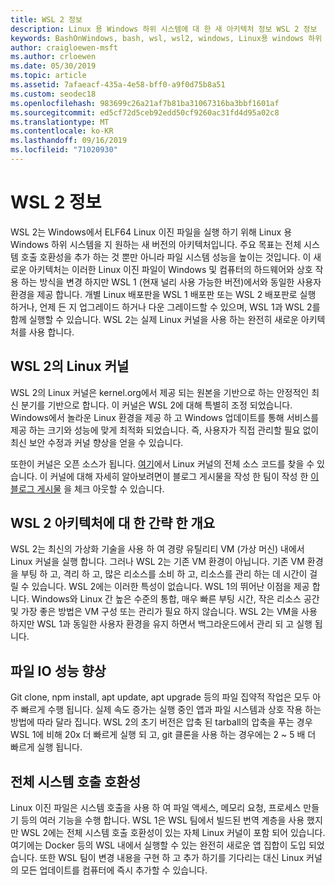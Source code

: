 ```yaml
---
title: WSL 2 정보
description: Linux 용 Windows 하위 시스템에 대 한 새 아키텍처 정보 WSL 2 정보
keywords: BashOnWindows, bash, wsl, wsl2, windows, Linux용 windows 하위 시스템, windowssubsystem, ubuntu, debian, suse, windows 10, 설치
author: craigloewen-msft
ms.author: crloewen
ms.date: 05/30/2019
ms.topic: article
ms.assetid: 7afaeacf-435a-4e58-bff0-a9f0d75b8a51
ms.custom: seodec18
ms.openlocfilehash: 983699c26a21af7b81ba31067316ba3bbf1601af
ms.sourcegitcommit: ed5cf72d5ceb92edd50cf9260ac31fd4d95a02c8
ms.translationtype: MT
ms.contentlocale: ko-KR
ms.lasthandoff: 09/16/2019
ms.locfileid: "71020930"
---
```

# <a name="about-wsl-2"></a>WSL 2 정보

WSL 2는 Windows에서 ELF64 Linux 이진 파일을 실행 하기 위해 Linux 용 Windows 하위 시스템을 지 원하는 새 버전의 아키텍처입니다. 주요 목표는 전체 시스템 호출 호환성을 추가 하는 것 뿐만 아니라 파일 시스템 성능을 높이는 것입니다. 이 새로운 아키텍처는 이러한 Linux 이진 파일이 Windows 및 컴퓨터의 하드웨어와 상호 작용 하는 방식을 변경 하지만 WSL 1 (현재 널리 사용 가능한 버전)에서와 동일한 사용자 환경을 제공 합니다. 개별 Linux 배포판을 WSL 1 배포판 또는 WSL 2 배포판로 실행 하거나, 언제 든 지 업그레이드 하거나 다운 그레이드할 수 있으며, WSL 1과 WSL 2를 함께 실행할 수 있습니다. WSL 2는 실제 Linux 커널을 사용 하는 완전히 새로운 아키텍처를 사용 합니다.

## <a name="linux-kernel-in-wsl-2"></a>WSL 2의 Linux 커널

WSL 2의 Linux 커널은 kernel.org에서 제공 되는 원본을 기반으로 하는 안정적인 최신 분기를 기반으로 합니다. 이 커널은 WSL 2에 대해 특별히 조정 되었습니다. Windows에서 놀라운 Linux 환경을 제공 하 고 Windows 업데이트를 통해 서비스를 제공 하는 크기와 성능에 맞게 최적화 되었습니다. 즉, 사용자가 직접 관리할 필요 없이 최신 보안 수정과 커널 향상을 얻을 수 있습니다.

또한이 커널은 오픈 소스가 됩니다. [여기](https://github.com/microsoft/WSL2-Linux-Kernel)에서 Linux 커널의 전체 소스 코드를 찾을 수 있습니다. 이 커널에 대해 자세히 알아보려면이 블로그 게시물을 작성 한 팀이 작성 한 [이 블로그 게시물](https://devblogs.microsoft.com/commandline/shipping-a-linux-kernel-with-windows/) 을 체크 아웃할 수 있습니다.

## <a name="brief-overview-of-the-wsl-2-architecture"></a>WSL 2 아키텍처에 대 한 간략 한 개요

WSL 2는 최신의 가상화 기술을 사용 하 여 경량 유틸리티 VM (가상 머신) 내에서 Linux 커널을 실행 합니다. 그러나 WSL 2는 기존 VM 환경이 아닙니다. 기존 VM 환경을 부팅 하 고, 격리 하 고, 많은 리소스를 소비 하 고, 리소스를 관리 하는 데 시간이 걸릴 수 있습니다. WSL 2에는 이러한 특성이 없습니다. WSL 1의 뛰어난 이점을 제공 합니다. Windows와 Linux 간 높은 수준의 통합, 매우 빠른 부팅 시간, 작은 리소스 공간 및 가장 좋은 방법은 VM 구성 또는 관리가 필요 하지 않습니다. WSL 2는 VM을 사용 하지만 WSL 1과 동일한 사용자 환경을 유지 하면서 백그라운드에서 관리 되 고 실행 됩니다.

## <a name="increased-file-io-performance"></a>파일 IO 성능 향상

Git clone, npm install, apt update, apt upgrade 등의 파일 집약적 작업은 모두 아주 빠르게 수행 됩니다. 실제 속도 증가는 실행 중인 앱과 파일 시스템과 상호 작용 하는 방법에 따라 달라 집니다. WSL 2의 초기 버전은 압축 된 tarball의 압축을 푸는 경우 WSL 1에 비해 20x 더 빠르게 실행 되 고, git 클론을 사용 하는 경우에는 2 ~ 5 배 더 빠르게 실행 됩니다.

## <a name="full-system-call-compatibility"></a>전체 시스템 호출 호환성

Linux 이진 파일은 시스템 호출을 사용 하 여 파일 액세스, 메모리 요청, 프로세스 만들기 등의 여러 기능을 수행 합니다. WSL 1은 WSL 팀에서 빌드된 번역 계층을 사용 했지만 WSL 2에는 전체 시스템 호출 호환성이 있는 자체 Linux 커널이 포함 되어 있습니다. 여기에는 Docker 등의 WSL 내에서 실행할 수 있는 완전히 새로운 앱 집합이 도입 되었습니다. 또한 WSL 팀이 변경 내용을 구현 하 고 추가 하기를 기다리는 대신 Linux 커널의 모든 업데이트를 컴퓨터에 즉시 추가할 수 있습니다.